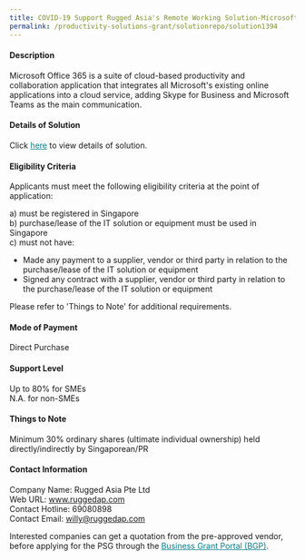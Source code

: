 ```yaml
---
title: COVID-19 Support Rugged Asia's Remote Working Solution-Microsoft Office 365 Business Standard
permalink: /productivity-solutions-grant/solutionrepo/solution1394
---
```


#### Description

Microsoft Office 365 is a suite of cloud-based productivity and collaboration application that integrates all Microsoft's existing online applications into a cloud service, adding Skype for Business and Microsoft Teams as the main communication.

#### Details of Solution

Click <a href='https://govassist.gobusiness.gov.sg/images/psg/Desensitised_Rugged_Asias_Remote_Working_Solution_Annex_3_Part_2.pdf' style='color:#037e8a'>here</a> to view details of solution.

#### Eligibility Criteria

Applicants must meet the following eligibility criteria at the point of application:

a) must be registered in Singapore <br>
b) purchase/lease of the IT solution or equipment must be used in Singapore <br>
c) must not have:
- Made any payment to a supplier, vendor or third party in relation to the purchase/lease of the IT solution or equipment
- Signed any contract with a supplier, vendor or third party in relation to the purchase/lease of the IT solution or equipment

Please refer to 'Things to Note' for additional requirements.

#### Mode of Payment
Direct Purchase

#### Support Level
Up to 80% for SMEs <br>
N.A. for non-SMEs

#### Things to Note
Minimum 30% ordinary shares (ultimate individual ownership) held directly/indirectly by Singaporean/PR

#### Contact Information
Company Name: Rugged Asia Pte Ltd<br>Web URL: www.ruggedap.com<br>Contact Hotline: 69080898<br>Contact Email: willy@ruggedap.com<br>

Interested companies can get a quotation from the pre-approved vendor, before applying for the PSG through the <a target='_blank' style='color:#037e8a' href='https://www.businessgrants.gov.sg/'>Business Grant Portal (BGP)</a>.
